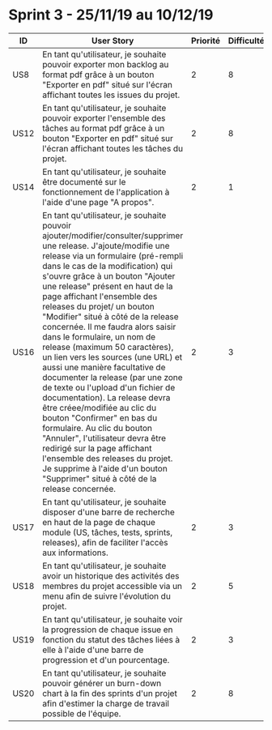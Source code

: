 # Sprint 3 - 25/11/19 au 10/12/19

| ID | User Story | Priorité | Difficulté |
| -- | ---------- | -------- | ---------- |
| US8 | En tant qu'utilisateur, je souhaite pouvoir exporter mon backlog au format pdf grâce à un bouton "Exporter en pdf" situé sur l'écran affichant toutes les issues du projet. | 2 | 8 |
| US12 | En tant qu'utilisateur, je souhaite pouvoir exporter l'ensemble des tâches au format pdf grâce à un bouton "Exporter en pdf" situé sur l'écran affichant toutes les tâches du projet. | 2 | 8 |
| US14 | En tant qu'utilisateur, je souhaite être documenté sur le fonctionnement de l'application à l'aide d'une page "A propos". | 2 | 1 |
| US16 | En tant qu'utilisateur, je souhaite pouvoir ajouter/modifier/consulter/supprimer une release. J'ajoute/modifie une release via un formulaire (pré-rempli dans le cas de la modification) qui s'ouvre grâce à un bouton "Ajouter une release" présent en haut de la page affichant l'ensemble des releases du projet/ un bouton "Modifier" situé à côté de la release concernée. Il me faudra alors saisir dans le formulaire, un nom de release (maximum 50 caractères), un lien vers les sources (une URL) et aussi une manière facultative de documenter la release (par une zone de texte ou l'upload d'un fichier de documentation). La release devra être créee/modifiée au clic du bouton "Confirmer" en bas du formulaire. Au clic du bouton "Annuler", l'utilisateur devra être redirigé sur la page affichant l'ensemble des releases du projet. Je supprime à l'aide d'un bouton "Supprimer" situé à côté de la release concernée. | 2 | 3 |
| US17 | En tant qu'utilisateur, je souhaite disposer d'une barre de recherche en haut de la page de chaque module (US, tâches, tests, sprints, releases), afin de faciliter l'accès aux informations. | 2 | 3 |
| US18 | En tant qu'utilisateur, je souhaite avoir un historique des activités des membres du projet accessible via un menu afin de suivre l'évolution du projet. | 2 | 5 |
| US19 | En tant qu'utilisateur, je souhaite voir la progression de chaque issue en fonction du statut des tâches liées à elle à l'aide d'une barre de progression et d'un pourcentage. | 2 | 3 |
| US20 | En tant qu'utilisateur, je souhaite pouvoir générer un burn-down chart à la fin des sprints d'un projet afin d'estimer la charge de travail possible de l'équipe. | 2 | 8 |

